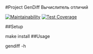 #Project GenDiff Вычислитель отличий

[![Maintainability](https://api.codeclimate.com/v1/badges/205fefca700acfdb0e9a/maintainability)](https://codeclimate.com/github/recurcive/frontend-project-lvl2/maintainability)
[![Test Coverage](https://api.codeclimate.com/v1/badges/205fefca700acfdb0e9a/test_coverage)](https://codeclimate.com/github/recurcive/frontend-project-lvl2/test_coverage)

##Setup

make install
##Usage

gendiff -h
